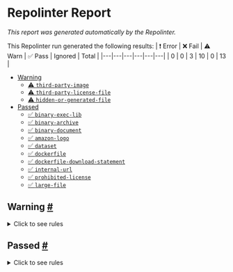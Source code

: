 # Repolinter Report

*This report was generated automatically by the Repolinter.*

This Repolinter run generated the following results:
| ❗  Error | ❌  Fail | ⚠️  Warn | ✅  Pass | Ignored | Total |
|---|---|---|---|---|---|
| 0 | 0 | 3 | 10 | 0 | 13 |

- [Warning](#user-content-warning)
  - [⚠️ `third-party-image`](#user-content--third-party-image)
  - [⚠️ `third-party-license-file`](#user-content--third-party-license-file)
  - [⚠️ `hidden-or-generated-file`](#user-content--hidden-or-generated-file)
- [Passed](#user-content-passed)
  - [✅ `binary-exec-lib`](#user-content--binary-exec-lib)
  - [✅ `binary-archive`](#user-content--binary-archive)
  - [✅ `binary-document`](#user-content--binary-document)
  - [✅ `amazon-logo`](#user-content--amazon-logo)
  - [✅ `dataset`](#user-content--dataset)
  - [✅ `dockerfile`](#user-content--dockerfile)
  - [✅ `dockerfile-download-statement`](#user-content--dockerfile-download-statement)
  - [✅ `internal-url`](#user-content--internal-url)
  - [✅ `prohibited-license`](#user-content--prohibited-license)
  - [✅ `large-file`](#user-content--large-file)

## Warning <a href="#user-content-warning" id="user-content-warning">#</a>

<details>
<summary>Click to see rules</summary>

### ⚠️ `third-party-image` <a href="#user-content--third-party-image" id="user-content--third-party-image">#</a>

For more information please visit https://w.amazon.com/bin/view/Open_Source/Tools/Repolinter/Ruleset/Third-Party-Image. Found files. Below is a list of files or patterns that failed:

- `AWSCloudformation_Resources.png`
- `s3-lambda-transcribe-java-cdk.png`

### ⚠️ `third-party-license-file` <a href="#user-content--third-party-license-file" id="user-content--third-party-license-file">#</a>

Found files. (`LICENSE`). For more information please visit https://w.amazon.com/bin/view/Open_Source/Tools/Repolinter/Ruleset/Third-Party-License-File/.

### ⚠️ `hidden-or-generated-file` <a href="#user-content--hidden-or-generated-file" id="user-content--hidden-or-generated-file">#</a>

For more information please visit https://w.amazon.com/bin/view/Open_Source/Tools/Repolinter/Ruleset/Hidden-Generated-File. Found files. Below is a list of files or patterns that failed:

- `.DS_Store`
- `.git`
- `.gitignore`
- `.idea`
- `AudioTranscribeFunction/.DS_Store`
- `AudioTranscribeFunction/.gitignore`
- `Infra/.gitignore`
- `AudioTranscribeFunction/src/.DS_Store`

</details>

## Passed <a href="#user-content-passed" id="user-content-passed">#</a>

<details>
<summary>Click to see rules</summary>

### ✅ `binary-exec-lib` <a href="#user-content--binary-exec-lib" id="user-content--binary-exec-lib">#</a>

For more information please visit https://w.amazon.com/bin/view/Open_Source/Tools/Repolinter/Ruleset/Binary-Exe-Lib. Did not find a file matching the specified patterns. All files passed this test.

### ✅ `binary-archive` <a href="#user-content--binary-archive" id="user-content--binary-archive">#</a>

For more information please visit https://w.amazon.com/bin/view/Open_Source/Tools/Repolinter/Ruleset/Binary-Archive. Did not find a file matching the specified patterns. All files passed this test.

### ✅ `binary-document` <a href="#user-content--binary-document" id="user-content--binary-document">#</a>

For more information please visit https://w.amazon.com/bin/view/Open_Source/Tools/Repolinter/Ruleset/Binary-Document. Did not find a file matching the specified patterns. All files passed this test.

### ✅ `amazon-logo` <a href="#user-content--amazon-logo" id="user-content--amazon-logo">#</a>

No file matching hash found. For more information please visit https://w.amazon.com/bin/view/Open_Source/Tools/Repolinter/Ruleset/Amazon-Logo.

### ✅ `dataset` <a href="#user-content--dataset" id="user-content--dataset">#</a>

For more information please visit https://w.amazon.com/bin/view/Open_Source/Tools/Repolinter/Ruleset/Dataset. Did not find a file matching the specified patterns. All files passed this test.

### ✅ `dockerfile` <a href="#user-content--dockerfile" id="user-content--dockerfile">#</a>

Did not find a file matching the specified patterns. (`**/*docker*`). For more information please visit https://w.amazon.com/bin/view/Open_Source/Tools/Repolinter/Ruleset/Dockerfile.

### ✅ `dockerfile-download-statement` <a href="#user-content--dockerfile-download-statement" id="user-content--dockerfile-download-statement">#</a>

Did not find content matching specified patterns. For more information please visit https://w.amazon.com/bin/view/Open_Source/Tools/Repolinter/Ruleset/Dockerfile-Download-Statement/.

### ✅ `internal-url` <a href="#user-content--internal-url" id="user-content--internal-url">#</a>

Did not find content matching specified patterns. For more information please visit https://w.amazon.com/bin/view/Open_Source/Tools/Repolinter/Ruleset/Internal-URL.

### ✅ `prohibited-license` <a href="#user-content--prohibited-license" id="user-content--prohibited-license">#</a>

Did not find content matching specified patterns. For more information please visit https://w.amazon.com/bin/view/Open_Source/Tools/Repolinter/Ruleset/Prohibited-License/.

### ✅ `large-file` <a href="#user-content--large-file" id="user-content--large-file">#</a>

No file larger than 500000 bytes found.. For more information please visit https://w.amazon.com/bin/view/Open_Source/Tools/Repolinter/Ruleset/Large-File.

</details>

